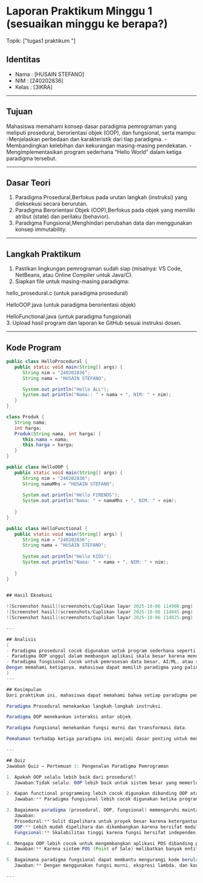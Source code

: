 # Laporan Praktikum Minggu 1 (sesuaikan minggu ke berapa?)
Topik: ["tugas1 praktikum "]

## Identitas
- Nama  : [HUSAIN STEFANO]
- NIM   : [240202836]
- Kelas : [3IKRA]

---

## Tujuan
Mahasiswa memahami konsep dasar paradigma pemrograman yang meliputi prosedural, berorientasi objek (OOP), dan fungsional, serta mampu:
-Menjelaskan perbedaan dan karakteristik dari tiap paradigma.
-Membandingkan kelebihan dan kekurangan masing-masing pendekatan.
-Mengimplementasikan program sederhana “Hello World” dalam ketiga paradigma tersebut.

---

## Dasar Teori 
1. Paradigma Prosedural,Berfokus pada urutan langkah (instruksi) yang dieksekusi secara berurutan.  
2. Paradigma Berorientasi Objek (OOP),Berfokus pada objek yang memiliki atribut (state) dan perilaku (behavior).  
3. Paradigma Fungsional,Menghindari perubahan data dan menggunakan konsep immutability.
---

## Langkah Praktikum
1. Pastikan lingkungan pemrograman sudah siap (misalnya: VS Code, NetBeans, atau Online Compiler untuk Java/C).
2. Siapkan file untuk masing-masing paradigma:

hello_prosedural.c (untuk paradigma prosedural)

HelloOOP.java (untuk paradigma berorientasi objek)

HelloFunctional.java (untuk paradigma fungsional)  
3. Upload hasil program dan laporan ke GitHub sesuai instruksi dosen.

---

## Kode Program

```java
public class HelloProcedural {
   public static void main(String[] args) {
      String nim = "240202836";
      String nama = "HUSAIN STEFANO";

      System.out.println("Hello ALL");
      System.out.println("Nama:: " + nama + ", NIM: " + nim);
   }
}

class Produk {
   String nama;
   int harga;
   Produk(String nama, int harga) {
      this.nama = nama;
      this.harga = harga;
   }
}

public class HelloOOP {
   public static void main(String[] args) {
      String nim = "240202836";
      String namaMhs = "HUSAIN STEFANO";
      
      System.out.println("Hello FIRENDS");
      System.out.println("Nama: " + namaMhs + ", NIM: " + nim);
      
   }
}

public class HelloFunctional {
   public static void main(String[] args) {
      String nim = "240202836";
      String nama = "HUSAIN STEFANO";
      
      System.out.println("Hello KIDS");
      System.out.println("Nama: " + nama + ", NIM: " + nim);
   
   }
}


## Hasil Eksekusi
  
![Screenshot hasil](screenshots/Cuplikan layar 2025-10-06 114900.png)
![Screenshot hasil](screenshots/Cuplikan layar 2025-10-06 114845.png)
![Screenshot hasil](screenshots/Cuplikan layar 2025-10-06 114825.png)

---

## Analisis
(
- Paradigma prosedural cocok digunakan untuk program sederhana seperti perhitungan atau skrip kecil.  
- Paradigma OOP unggul dalam membangun aplikasi skala besar karena mendukung modularitas dan reuse code.  
- Paradigma fungsional cocok untuk pemrosesan data besar, AI/ML, atau sistem yang memerlukan stabilitas data tinggi.
Dengan memahami ketiganya, mahasiswa dapat memilih paradigma yang paling sesuai dengan kebutuhan proyek yang dikerjakan.  
)
---

## Kesimpulan
Dari praktikum ini, mahasiswa dapat memahami bahwa setiap paradigma pemrograman memiliki tujuan, kelebihan, dan keterbatasan masing-masing.

Paradigma Prosedural menekankan langkah-langkah instruksi.

Paradigma OOP menekankan interaksi antar objek.

Paradigma Fungsional menekankan fungsi murni dan transformasi data.

Pemahaman terhadap ketiga paradigma ini menjadi dasar penting untuk mengembangkan perangkat lunak yang efisien, terstruktur, dan mudah dikelola.

---

## Quiz
Jawaban Quiz – Pertemuan 1: Pengenalan Paradigma Pemrograman

1. Apakah OOP selalu lebih baik dari prosedural?
   Jawaban:Tidak selalu. OOP lebih baik untuk sistem besar yang memerlukan modularitas dan pemeliharaan jangka panjang, tetapi untuk program sederhana atau skrip kecil, paradigma prosedural lebih efisien dan mudah diterapkan.

2. Kapan functional programming lebih cocok digunakan dibanding OOP atau prosedural?
   Jawaban:** Paradigma fungsional lebih cocok digunakan ketika program membutuhkan *data processing* paralel, manipulasi data besar, atau menghindari efek samping dari perubahan variabel, seperti pada aplikasi *AI/ML* atau *stream processing*.

3. Bagaimana paradigma (prosedural, OOP, fungsional) memengaruhi maintainability dan scalability aplikasi?
   Jawaban:
   Prosedural:** Sulit dipelihara untuk proyek besar karena ketergantungan antar fungsi.
   OOP:** Lebih mudah dipelihara dan dikembangkan karena bersifat modular dan mendukung *reusability*.
   Fungsional:** Skalabilitas tinggi karena fungsi bersifat independen dan mendukung eksekusi paralel.

4. Mengapa OOP lebih cocok untuk mengembangkan aplikasi POS dibanding prosedural?
   Jawaban:** Karena sistem POS (Point of Sale) melibatkan banyak entitas seperti produk, pelanggan, dan transaksi, yang dapat dimodelkan sebagai *objek*. Dengan OOP, setiap objek memiliki atribut dan perilaku sendiri, membuat sistem lebih terstruktur dan mudah dikembangkan.

5. Bagaimana paradigma fungsional dapat membantu mengurangi kode berulang (boilerplate code)?
   Jawaban:** Dengan menggunakan fungsi murni, ekspresi lambda, dan konsep *higher-order function*, paradigma fungsional memungkinkan kode lebih ringkas dan reusable sehingga mengurangi penulisan kode yang sama berulang kali.

---



